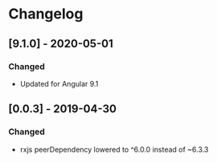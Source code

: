 # Changelog

## [9.1.0] - 2020-05-01

### Changed

-   Updated for Angular 9.1

## [0.0.3] - 2019-04-30

### Changed

-   rxjs peerDependency lowered to ^6.0.0 instead of ~6.3.3
